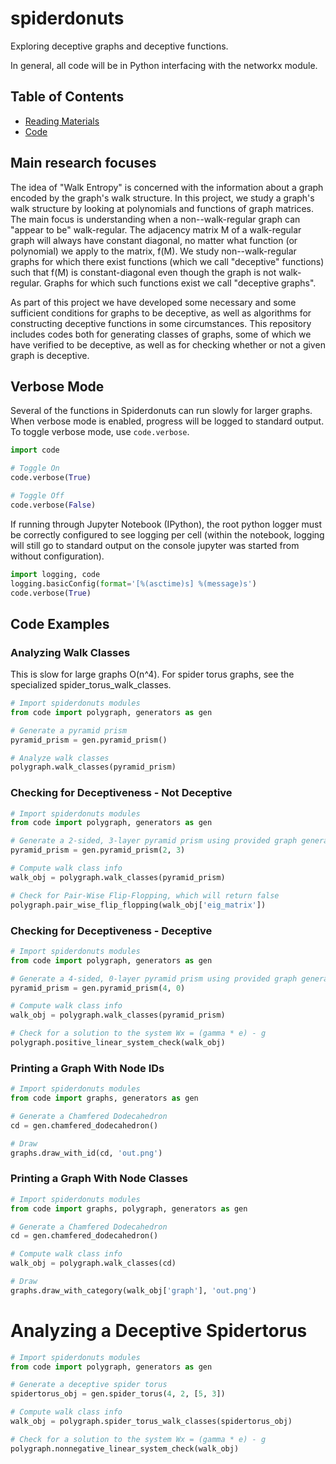 # spiderdonuts

Exploring deceptive graphs and deceptive functions.

In general, all code will be in Python interfacing with the networkx module.

## Table of Contents

* [Reading Materials](reading-materials-overview.md)
* [Code](code/README.md)

## Main research focuses

The idea of "Walk Entropy" is concerned with the information about a graph encoded by the graph's walk structure. In this project, we study a graph's walk structure by looking at polynomials and functions of graph matrices.
The main focus is understanding when a non--walk-regular graph can "appear to be" walk-regular. The adjacency matrix M of a walk-regular graph will always have constant diagonal, no matter what function (or polynomial) we apply to the matrix, f(M). We study non--walk-regular graphs for which there exist functions (which we call "deceptive" functions) such that f(M) is constant-diagonal even though the graph is not walk-regular. Graphs for which such functions exist we call "deceptive graphs".

As part of this project we have developed some necessary and some sufficient conditions for graphs to be deceptive, as well as algorithms for constructing deceptive functions in some circumstances. This repository includes codes both for generating classes of graphs, some of which we have verified to be deceptive, as well as for checking whether or not a given graph is deceptive.

## Verbose Mode

Several of the functions in Spiderdonuts can run slowly for larger graphs. When verbose mode is enabled, progress will be logged to standard output. To toggle verbose mode, use `code.verbose`.

```python
import code

# Toggle On
code.verbose(True)

# Toggle Off
code.verbose(False)
```

If running through Jupyter Notebook (IPython), the root python logger must be correctly configured to see logging per cell (within the notebook, logging will still go to standard output on the console jupyter was started from without configuration).

```python
import logging, code
logging.basicConfig(format='[%(asctime)s] %(message)s')
code.verbose(True)
```

## Code Examples

### Analyzing Walk Classes

This is slow for large graphs O(n^4). For spider torus graphs, see the specialized
spider_torus_walk_classes.

```python
# Import spiderdonuts modules
from code import polygraph, generators as gen

# Generate a pyramid prism
pyramid_prism = gen.pyramid_prism()

# Analyze walk classes
polygraph.walk_classes(pyramid_prism)
```

### Checking for Deceptiveness - Not Deceptive

```python
# Import spiderdonuts modules
from code import polygraph, generators as gen

# Generate a 2-sided, 3-layer pyramid prism using provided graph generators
pyramid_prism = gen.pyramid_prism(2, 3)

# Compute walk class info
walk_obj = polygraph.walk_classes(pyramid_prism)

# Check for Pair-Wise Flip-Flopping, which will return false
polygraph.pair_wise_flip_flopping(walk_obj['eig_matrix'])
```

### Checking for Deceptiveness - Deceptive

```python
# Import spiderdonuts modules
from code import polygraph, generators as gen

# Generate a 4-sided, 0-layer pyramid prism using provided graph generators
pyramid_prism = gen.pyramid_prism(4, 0)

# Compute walk class info
walk_obj = polygraph.walk_classes(pyramid_prism)

# Check for a solution to the system Wx = (gamma * e) - g
polygraph.positive_linear_system_check(walk_obj)
```

### Printing a Graph With Node IDs

```python
# Import spiderdonuts modules
from code import graphs, generators as gen

# Generate a Chamfered Dodecahedron
cd = gen.chamfered_dodecahedron()

# Draw
graphs.draw_with_id(cd, 'out.png')
```
### Printing a Graph With Node Classes

```python
# Import spiderdonuts modules
from code import graphs, polygraph, generators as gen

# Generate a Chamfered Dodecahedron
cd = gen.chamfered_dodecahedron()

# Compute walk class info
walk_obj = polygraph.walk_classes(cd)

# Draw
graphs.draw_with_category(walk_obj['graph'], 'out.png')
```

# Analyzing a Deceptive Spidertorus

```python
# Import spiderdonuts modules
from code import polygraph, generators as gen

# Generate a deceptive spider torus
spidertorus_obj = gen.spider_torus(4, 2, [5, 3])

# Compute walk class info
walk_obj = polygraph.spider_torus_walk_classes(spidertorus_obj)

# Check for a solution to the system Wx = (gamma * e) - g
polygraph.nonnegative_linear_system_check(walk_obj)
```
